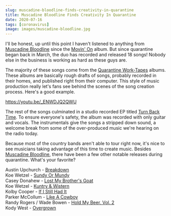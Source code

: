 ```yaml
---
slug: muscadine-bloodline-finds-creativity-in-quarantine
title: Muscadine Bloodline Finds Creativity In Quarantine
date: 2020-07-16
tags: [coronavirus]
image: images/muscadine-bloodline.jpg
---
```


I'll be honest, up until this point I haven't listened to anything from [Muscadine Bloodline][muscadine] since the [Movin' On][movin-on] album. But since quarantine began back in March, the duo has recorded and released 18 songs! Nobody else in the business is working as hard as these guys are.

The majority of these songs come from the [Quarantine Work-Tapes][work-tapes] albums. These albums are basically rough drafts of songs, probably recorded in their homes, and published right from their computer. This style of music production really let's fans see behind the scenes of the song creation process. Here's a good example.

https://youtu.be/_ENWDJQ2QWU

The rest of the songs culminated in a studio recorded EP titled [Turn Back Time][turn-back-time]. To ensure everyone's safety, the album was recorded with only guitar and vocals. The instrumentals give the songs a stripped down sound, a welcome break from some of the over-produced music we're hearing on the radio today.

Because most of the country bands aren't able to tour right now, it's nice to see musicians taking advantage of this time to create music. Besides [Muscadine Bloodline][muscadine], there have been a few other notable releases during quarantine. What's your favorite?

Austin Upchurch - [Breakdown][breakdown]  
Koe Wetzel - [Sundy Or Mundy][sundy]  
Casey Donahew - [Lost My Brother's Goat][goat]  
Koe Wetzel - [Kuntry & Wistern][kuntry]  
Kolby Cooper - [If I Still Had It][if-i-still-had-it]  
Parker McCollum - [Like A Cowboy][like-a-cowboy]  
Randy Rogers / Wade Bowen - [Hold My Beer, Vol. 2][hmbwt]  
Kody West - [Overgrown][overgrown]

[muscadine]: https://muscadinebloodline.com
[movin-on]: https://open.spotify.com/album/5PY3Qnw71LdFtEySdfnfxo
[work-tapes]: https://open.spotify.com/album/3CAwQf7FEayeoRQLIPASfZ
[turn-back-time]: https://open.spotify.com/album/1YTUy55SBqVmOTSJHJ8ken
[breakdown]: https://open.spotify.com/album/5WI1T3Yznpu6W5Ci65XGBq
[sundy]: https://open.spotify.com/track/61gRcxqJKDTHNQgSpxp2bL
[goat]: https://open.spotify.com/album/6YIl2LhrRvctLS4vHvIdvZ
[kuntry]: https://open.spotify.com/track/5KAW7flnsWEiMNFlwsSHWE
[if-i-still-had-it]: https://open.spotify.com/track/1QnJzu7kgPPxGO2HJIRkMy
[like-a-cowboy]: https://open.spotify.com/track/13bXmY0acm51KkgEdhCm1n
[hmbwt]: https://open.spotify.com/album/4UvP4sa5O6YQP1xr7Yb1xK
[overgrown]: https://open.spotify.com/album/6UuzqyNB6X5SZyGCGdYmDl
